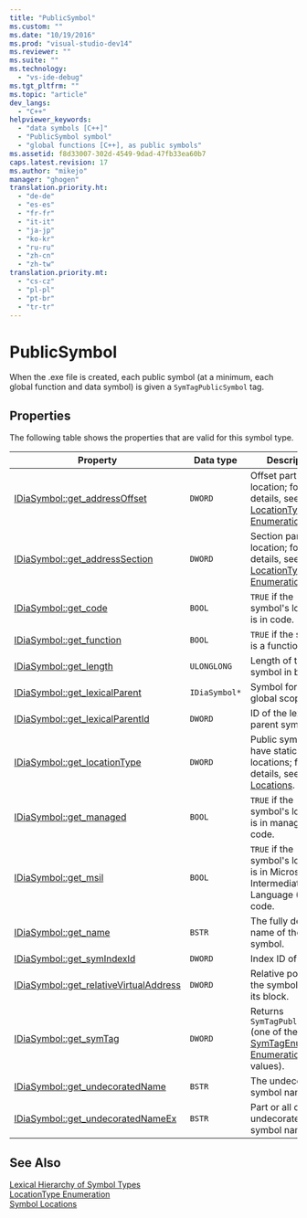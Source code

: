 ```yaml
---
title: "PublicSymbol"
ms.custom: ""
ms.date: "10/19/2016"
ms.prod: "visual-studio-dev14"
ms.reviewer: ""
ms.suite: ""
ms.technology: 
  - "vs-ide-debug"
ms.tgt_pltfrm: ""
ms.topic: "article"
dev_langs: 
  - "C++"
helpviewer_keywords: 
  - "data symbols [C++]"
  - "PublicSymbol symbol"
  - "global functions [C++], as public symbols"
ms.assetid: f8d33007-302d-4549-9dad-47fb33ea60b7
caps.latest.revision: 17
ms.author: "mikejo"
manager: "ghogen"
translation.priority.ht: 
  - "de-de"
  - "es-es"
  - "fr-fr"
  - "it-it"
  - "ja-jp"
  - "ko-kr"
  - "ru-ru"
  - "zh-cn"
  - "zh-tw"
translation.priority.mt: 
  - "cs-cz"
  - "pl-pl"
  - "pt-br"
  - "tr-tr"
---
```

# PublicSymbol
When the .exe file is created, each public symbol (at a minimum, each global function and data symbol) is given a `SymTagPublicSymbol` tag.  
  
## Properties  
 The following table shows the properties that are valid for this symbol type.  
  
|Property|Data type|Description|  
|--------------|---------------|-----------------|  
|[IDiaSymbol::get_addressOffset](../debug-interface-access/idiasymbol--get_addressoffset.md)|`DWORD`|Offset part of location; for details, see the [LocationType Enumeration](../debug-interface-access/locationtype.md).|  
|[IDiaSymbol::get_addressSection](../debug-interface-access/idiasymbol--get_addresssection.md)|`DWORD`|Section part of location; for details, see the [LocationType Enumeration](../debug-interface-access/locationtype.md).|  
|[IDiaSymbol::get_code](../debug-interface-access/idiasymbol--get_code.md)|`BOOL`|`TRUE` if the symbol's location is in code.|  
|[IDiaSymbol::get_function](../debug-interface-access/idiasymbol--get_function.md)|`BOOL`|`TRUE` if the symbol is a function.|  
|[IDiaSymbol::get_length](../debug-interface-access/idiasymbol--get_length.md)|`ULONGLONG`|Length of this symbol in bytes.|  
|[IDiaSymbol::get_lexicalParent](../debug-interface-access/idiasymbol--get_lexicalparent.md)|`IDiaSymbol*`|Symbol for the global scope.|  
|[IDiaSymbol::get_lexicalParentId](../debug-interface-access/idiasymbol--get_lexicalparentid.md)|`DWORD`|ID of the lexical parent symbol.|  
|[IDiaSymbol::get_locationType](../debug-interface-access/idiasymbol--get_locationtype.md)|`DWORD`|Public symbols have static locations; for details, see [Symbol Locations](../debug-interface-access/symbol-locations.md).|  
|[IDiaSymbol::get_managed](../debug-interface-access/idiasymbol--get_managed.md)|`BOOL`|`TRUE` if the symbol's location is in managed code.|  
|[IDiaSymbol::get_msil](../debug-interface-access/idiasymbol--get_msil.md)|`BOOL`|`TRUE` if the symbol's location is in Microsoft Intermediate Language (MSIL) code.|  
|[IDiaSymbol::get_name](../debug-interface-access/idiasymbol--get_name.md)|`BSTR`|The fully decorated name of the symbol.|  
|[IDiaSymbol::get_symIndexId](../debug-interface-access/idiasymbol--get_symindexid.md)|`DWORD`|Index ID of symbol.|  
|[IDiaSymbol::get_relativeVirtualAddress](../debug-interface-access/idiasymbol--get_relativevirtualaddress.md)|`DWORD`|Relative position of the symbol within its block.|  
|[IDiaSymbol::get_symTag](../debug-interface-access/idiasymbol--get_symtag.md)|`DWORD`|Returns `SymTagPublicSymbol` (one of the [SymTagEnum Enumeration](../debug-interface-access/symtagenum.md) values).|  
|[IDiaSymbol::get_undecoratedName](../debug-interface-access/idiasymbol--get_undecoratedname.md)|`BSTR`|The undecorated symbol name.|  
|[IDiaSymbol::get_undecoratedNameEx](../debug-interface-access/idiasymbol--get_undecoratednameex.md)|`BSTR`|Part or all of the undecorated symbol name.|  
  
## See Also  
 [Lexical Hierarchy of Symbol Types](../debug-interface-access/lexical-hierarchy-of-symbol-types.md)   
 [LocationType Enumeration](../debug-interface-access/locationtype.md)   
 [Symbol Locations](../debug-interface-access/symbol-locations.md)